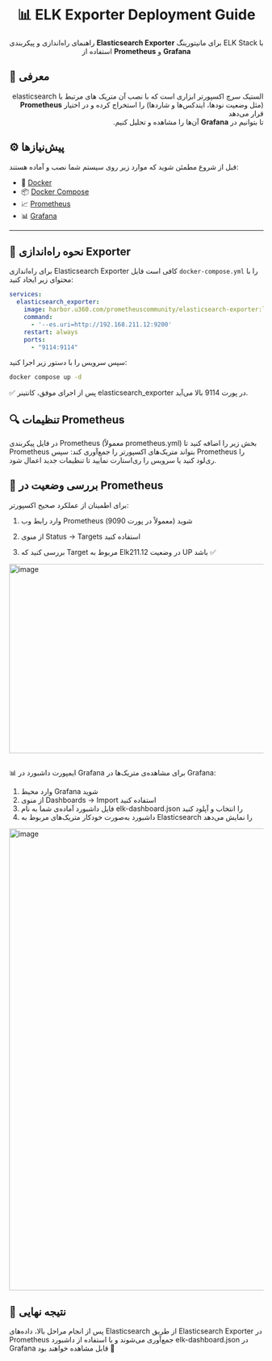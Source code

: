 <h1 align="center">📊 ELK Exporter Deployment Guide </h1>

<p align="center">
  راهنمای راه‌اندازی و پیکربندی <b>Elasticsearch Exporter</b> برای مانیتورینگ ELK Stack با استفاده از <b>Prometheus</b> و <b>Grafana</b>
</p>

## 🧩 معرفی

<div dir="rtl">

الستیک سرچ اکسپورتر ابزاری است که با نصب آن متریک های مرتبط با elasticsearch 
(مثل وضعیت نودها، ایندکس‌ها و شاردها) را استخراج کرده و در اختیار **Prometheus** قرار می‌دهد  
تا بتوانیم در **Grafana** آن‌ها را مشاهده و تحلیل کنیم.

</div>


## ⚙️ پیش‌نیازها

قبل از شروع مطمئن شوید که موارد زیر روی سیستم شما نصب و آماده هستند:

- 🐳 [Docker](https://docs.docker.com/get-docker/)
- 📦 [Docker Compose](https://docs.docker.com/compose/)
- 📈 [Prometheus](https://prometheus.io/)
- 📊 [Grafana](https://grafana.com/)

---

## 🚀 نحوه راه‌اندازی Exporter

برای راه‌اندازی Elasticsearch Exporter کافی است فایل `docker-compose.yml` را با محتوای زیر ایجاد کنید:

```yaml
services:
  elasticsearch_exporter:
    image: harbor.u360.com/prometheuscommunity/elasticsearch-exporter:latest
    command:
      - '--es.uri=http://192.168.211.12:9200'
    restart: always
    ports:
      - "9114:9114"
```

سپس سرویس را با دستور زیر اجرا کنید:

```bash
docker compose up -d
```
✅ پس از اجرای موفق، کانتینر elasticsearch_exporter در پورت 9114 بالا می‌آید.


## 🔍 تنظیمات Prometheus
در فایل پیکربندی Prometheus (معمولاً prometheus.yml) بخش زیر را اضافه کنید تا Prometheus بتواند متریک‌های اکسپورتر را جمع‌آوری کند:
سپس Prometheus را ری‌لود کنید یا سرویس را ری‌استارت نمایید تا تنظیمات جدید اعمال شود.


## 🧪 بررسی وضعیت در Prometheus
برای اطمینان از عملکرد صحیح اکسپورتر:
  
 1. وارد رابط وب Prometheus شوید (معمولاً در پورت 9090)
  
 2. از منوی Status → Targets استفاده کنید

 3. بررسی کنید که Target مربوط به Elk211.12 در وضعیت UP باشد ✅
<img width="1889" height="375" alt="image" src="https://github.com/user-attachments/assets/83bdea79-8234-4470-869c-a10eca89092e" />


##
📊 ایمپورت داشبورد در Grafana
برای مشاهده‌ی متریک‌ها در Grafana:
1.	وارد محیط Grafana شوید
2.	از منوی Dashboards → Import استفاده کنید
3.	فایل داشبورد آماده‌ی شما به نام elk-dashboard.json را انتخاب و آپلود کنید
4.	داشبورد به‌صورت خودکار متریک‌های مربوط به Elasticsearch را نمایش می‌دهد

<img width="1649" height="915" alt="image" src="https://github.com/user-attachments/assets/08007c16-8e2d-4a20-ad33-4a5273ae1f9d" />

## 🏁 نتیجه نهایی

پس از انجام مراحل بالا، داده‌های Elasticsearch از طریق Elasticsearch Exporter در Prometheus جمع‌آوری می‌شوند و با استفاده از داشبورد elk-dashboard.json در Grafana قابل مشاهده خواهند بود 🎯
